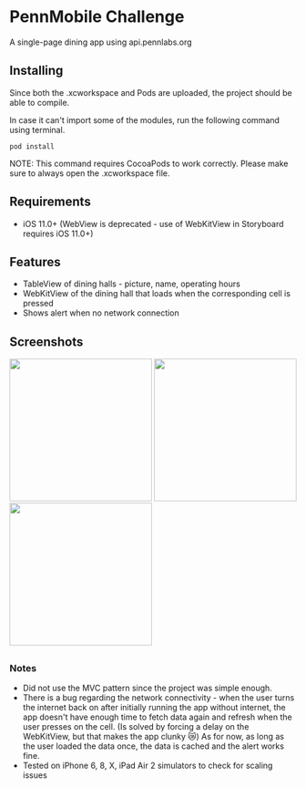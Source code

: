 # PennMobile Challenge
A single-page dining app using api.pennlabs.org

## Installing

Since both the .xcworkspace and Pods are uploaded, the project should be able to compile.

In case it can't import some of the modules, run the following command using terminal. 

```
pod install
```
NOTE: This command requires CocoaPods to work correctly. Please make sure to always open the .xcworkspace file.

## Requirements
* iOS 11.0+ (WebView is deprecated - use of WebKitView in Storyboard requires iOS 11.0+)

## Features

* TableView of dining halls - picture, name, operating hours
* WebKitView of the dining hall that loads when the corresponding cell is pressed
* Shows alert when no network connection

## Screenshots
<img src="https://i.imgur.com/Dkiqo22.jpg" width="250">        <img src="https://i.imgur.com/oal19mU.png" width="250">        <img src="https://i.imgur.com/R8icYM7.png" width="250">

##
### Notes

* Did not use the MVC pattern since the project was simple enough.
* There is a bug regarding the network connectivity - when the user turns the internet back on after initially running the app without internet, the app doesn't have enough time to fetch data again and refresh when the user presses on the cell. (Is solved by forcing a delay on the WebKitView, but that makes the app clunky :crying_cat_face:) As for now, as long as the user loaded the data once, the data is cached and the alert works fine.
* Tested on iPhone 6, 8, X, iPad Air 2 simulators to check for scaling issues
